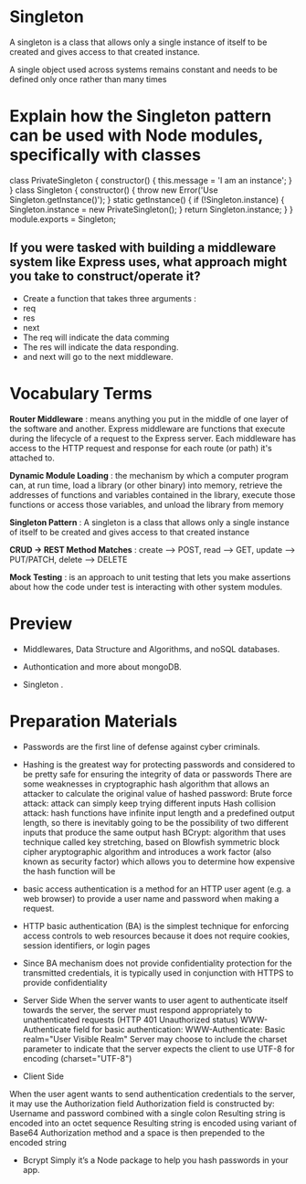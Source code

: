 # Singleton
A singleton is a class that allows only a single instance of itself to be created and gives access to that created instance.

A single object used across systems remains constant and needs to be defined only once rather than many times

# Explain how the Singleton pattern can be used with Node modules, specifically with classes

class PrivateSingleton {
 constructor() {
 this.message = 'I am an instance';
     }
 }
 class Singleton {
 constructor() {
 throw new Error('Use Singleton.getInstance()');
   }
   static getInstance() {
   if (!Singleton.instance) {
       Singleton.instance = new PrivateSingleton();
   }
   return Singleton.instance;
       }
     }
     module.exports = Singleton;


## If you were tasked with building a middleware system like Express uses, what approach might you take to construct/operate it?
- Create a function that takes three arguments :
- req
- res
- next
- The req will indicate the data comming
- The res will indicate the data responding.
- and next will go to the next middleware.


# Vocabulary Terms

**Router Middleware** : means anything you put in the middle of one layer of the software and another. Express middleware are functions that execute during the lifecycle of a request to the Express server. Each middleware has access to the HTTP request and response for each route (or path) it's attached to.

**Dynamic Module Loading** :  the mechanism by which a computer program can, at run time, load a library (or other binary) into memory, retrieve the addresses of functions and variables contained in the library, execute those functions or access those variables, and unload the library from memory

**Singleton Pattern** : A singleton is a class that allows only a single instance of itself to be created and gives access to that created instance

**CRUD -> REST Method Matches** : create –> POST, read –> GET, update –> PUT/PATCH, delete –> DELETE

**Mock Testing** : is an approach to unit testing that lets you make assertions about how the code under test is interacting with other system modules.

# Preview

- Middlewares, Data Structure and Algorithms, and noSQL databases.

- Authontication and more about mongoDB.

- Singleton .

# Preparation Materials
- Passwords are the first line of defense against cyber criminals.
- Hashing is the greatest way for protecting passwords and considered to be pretty safe for ensuring the integrity of data or passwords
There are some weaknesses in cryptographic hash algorithm that allows an attacker to calculate the original value of hashed password:
Brute force attack: attack can simply keep trying different inputs
Hash collision attack: hash functions have infinite input length and a predefined output length, so there is inevitably going to be the possibility of two different inputs that produce the same output hash
BCrypt: algorithm that uses technique called key stretching, based on Blowfish symmetric block cipher aryptographic algorithm and introduces a work factor (also known as security factor) which allows you to determine how expensive the hash function will be

- basic access authentication is a method for an HTTP user agent (e.g. a web browser) to provide a user name and password when making a request.

- HTTP basic authentication (BA) is the simplest technique for enforcing access controls to web resources because it does not require cookies, session identifiers, or login pages
- Since BA mechanism does not provide confidentiality protection for the transmitted credentials, it is typically used in conjunction with HTTPS to provide confidentiality

- Server Side
When the server wants to user agent to authenticate itself towards the server, the server must respond appropriately to unathenticated requests (HTTP 401 Unauthorized status)
WWW-Authenticate field for basic authentication: WWW-Authenticate: Basic realm="User Visible Realm"
Server may choose to include the charset parameter to indicate that the server expects the client to use UTF-8 for encoding (charset="UTF-8")

- Client Side

When the user agent wants to send authentication credentials to the server, it may use the Authorization field
Authorization field is constructed by:
Username and password combined with a single colon
Resulting string is encoded into an octet sequence
Resulting string is encoded using variant of Base64
Authorization method and a space is then prepended to the encoded string

- Bcrypt
Simply it’s a Node package to help you hash passwords in your app.

